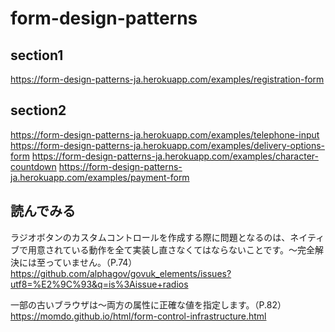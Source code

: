 # form-design-patterns

## section1
https://form-design-patterns-ja.herokuapp.com/examples/registration-form

## section2
https://form-design-patterns-ja.herokuapp.com/examples/telephone-input
https://form-design-patterns-ja.herokuapp.com/examples/delivery-options-form
https://form-design-patterns-ja.herokuapp.com/examples/character-countdown
https://form-design-patterns-ja.herokuapp.com/examples/payment-form

## 読んでみる
ラジオボタンのカスタムコントロールを作成する際に問題となるのは、ネイティブで用意されている動作を全て実装し直さなくてはならないことです。～完全解決には至っていません。（P.74）
https://github.com/alphagov/govuk_elements/issues?utf8=%E2%9C%93&q=is%3Aissue+radios

一部の古いブラウザは～両方の属性に正確な値を指定します。（P.82）
https://momdo.github.io/html/form-control-infrastructure.html